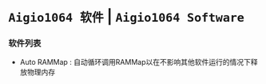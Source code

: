 # `Aigio1064 软件` | `Aigio1064 Software`

### 软件列表
 - Auto RAMMap : 自动循环调用RAMMap以在不影响其他软件运行的情况下释放物理内存
